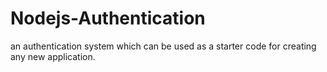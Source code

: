 # Nodejs-Authentication
an authentication system which can be used as a starter code for creating any new application.

